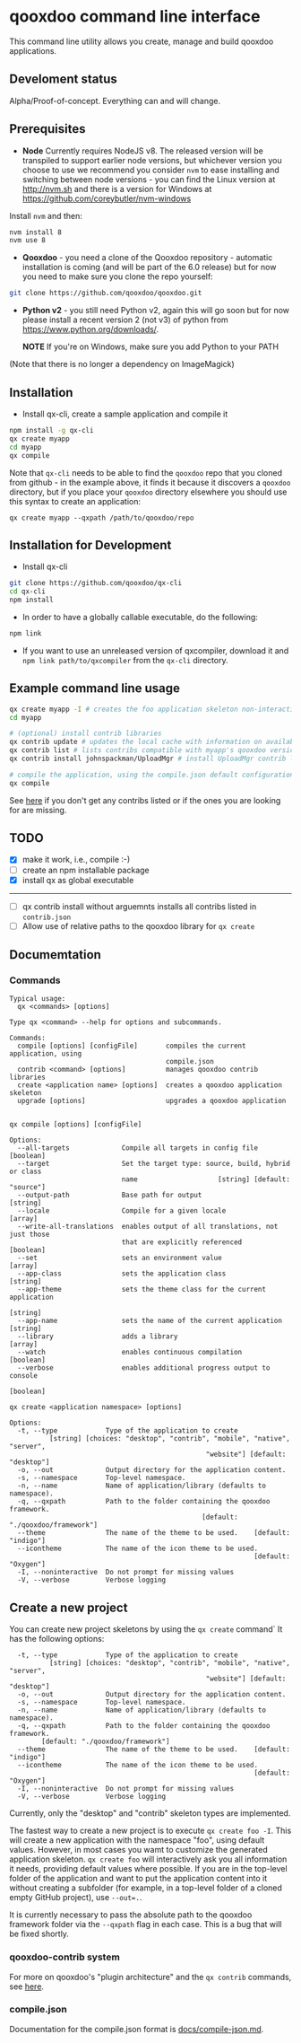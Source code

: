 # qooxdoo command line interface

This command line utility allows you create, manage and build qooxdoo applications.

## Develoment status
Alpha/Proof-of-concept. Everything can and will change.

## Prerequisites
- **Node** Currently requires NodeJS v8. The released version will be transpiled to support earlier node versions, but whichever
version you choose to use we recommend you consider `nvm` to ease installing and switching between node versions - you
can find the Linux version at http://nvm.sh and there is a version for Windows at 
https://github.com/coreybutler/nvm-windows

Install `nvm` and then:

```bash
nvm install 8
nvm use 8
```

- **Qooxdoo** - you need a clone of the Qooxdoo repository - automatic installation is coming (and will be part of the
6.0 release) but for now you need to make sure you clone the repo yourself:

```bash
git clone https://github.com/qooxdoo/qooxdoo.git
```
  
- **Python v2** - you still need Python v2, again this will go soon but for now please install a recent version 2 (not v3) of
    python from https://www.python.org/downloads/.  
    
    **NOTE** If you're on Windows, make sure you add Python to your PATH
     
(Note that there is no longer a dependency on ImageMagick)

## Installation
- Install qx-cli, create a sample application and compile it
```bash
npm install -g qx-cli
qx create myapp
cd myapp
qx compile
```

Note that `qx-cli` needs to be able to find the `qooxdoo` repo that you cloned from github - in the example above,
it finds it because it discovers a `qooxdoo` directory, but if you place your `qooxdoo` directory elsewhere you
should use this syntax to create an application:
```
qx create myapp --qxpath /path/to/qooxdoo/repo
```

## Installation for Development
- Install qx-cli 
```bash
git clone https://github.com/qooxdoo/qx-cli
cd qx-cli
npm install
```

- In order to have a globally callable executable, do the following:
```bash
npm link
```

- If you want to use an unreleased version of qxcompiler, download it and 
  `npm link path/to/qxcompiler` from the `qx-cli` directory.


## Example command line usage
```bash
qx create myapp -I # creates the foo application skeleton non-interactively
cd myapp

# (optional) install contrib libraries
qx contrib update # updates the local cache with information on available contribs 
qx contrib list # lists contribs compatible with myapp's qooxdoo version, determine installation candidate
qx contrib install johnspackman/UploadMgr # install UploadMgr contrib library 

# compile the application, using the compile.json default configuration values 
qx compile
```

See [here](dpcs/contrib.md) if you don't get any contribs listed or if the ones you are looking for 
are missing.

## TODO
- [x] make it work, i.e., compile :-) 
- [ ] create an npm installable package
- [x] install qx as global executable
----
- [ ] qx contrib install without arguemnts installs all contribs listed in `contrib.json`
- [ ] Allow use of relative paths to the qooxdoo library for `qx create`

## Documemtation

### Commands

```
Typical usage:
  qx <commands> [options]

Type qx <command> --help for options and subcommands.

Commands:
  compile [options] [configFile]       compiles the current application, using
                                       compile.json
  contrib <command> [options]          manages qooxdoo contrib libraries
  create <application name> [options]  creates a qooxdoo application skeleton
  upgrade [options]                    upgrades a qooxdoo application


qx compile [options] [configFile]

Options:
  --all-targets             Compile all targets in config file         [boolean]
  --target                  Set the target type: source, build, hybrid or class
                            name                    [string] [default: "source"]
  --output-path             Base path for output                        [string]
  --locale                  Compile for a given locale                   [array]
  --write-all-translations  enables output of all translations, not just those
                            that are explicitly referenced             [boolean]
  --set                     sets an environment value                    [array]
  --app-class               sets the application class                  [string]
  --app-theme               sets the theme class for the current application
                                                                        [string]
  --app-name                sets the name of the current application    [string]
  --library                 adds a library                               [array]
  --watch                   enables continuous compilation             [boolean]
  --verbose                 enables additional progress output to console
                                                                       [boolean]

qx create <application namespace> [options]

Options:
  -t, --type            Type of the application to create
          [string] [choices: "desktop", "contrib", "mobile", "native", "server",
                                                 "website"] [default: "desktop"]
  -o, --out             Output directory for the application content.
  -s, --namespace       Top-level namespace.
  -n, --name            Name of application/library (defaults to namespace).
  -q, --qxpath          Path to the folder containing the qooxdoo framework.
                                                [default: "./qooxdoo/framework"]
  --theme               The name of the theme to be used.    [default: "indigo"]
  --icontheme           The name of the icon theme to be used.
                                                             [default: "Oxygen"]
  -I, --noninteractive  Do not prompt for missing values
  -V, --verbose         Verbose logging
```

## Create a new project

You can create new project skeletons by using the `qx create` command` It has the following options:
```
  -t, --type            Type of the application to create
          [string] [choices: "desktop", "contrib", "mobile", "native", "server",
                                                 "website"] [default: "desktop"]
  -o, --out             Output directory for the application content.
  -s, --namespace       Top-level namespace.
  -n, --name            Name of application/library (defaults to namespace).
  -q, --qxpath          Path to the folder containing the qooxdoo framework.
        [default: "./qooxdoo/framework"]
  --theme               The name of the theme to be used.    [default: "indigo"]
  --icontheme           The name of the icon theme to be used.
                                                             [default: "Oxygen"]
  -I, --noninteractive  Do not prompt for missing values
  -V, --verbose         Verbose logging
```

Currently, only the "desktop" and "contrib" skeleton types are implemented. 

The fastest way to create a new project is to execute `qx create foo -I`. This will create a new application with the namespace "foo", using default values. However, in most cases you wamt to customize the generated application skeleton. `qx create foo` will interactively ask you all information it needs, providing default values where possible. If you are in the top-level folder of the application and want to put the application content into it without creating a subfolder (for example, in a top-level folder of a cloned empty GitHub project), use `--out=.`. 

It is currently necessary to pass the absolute path to 
the qooxdoo framework folder via the `--qxpath` flag in each case. This is a bug that will be fixed shortly. 

### qooxdoo-contrib system

For more on qooxdoo's "plugin architecture" and the `qx contrib` commands, see [here](docs/contrib.md).

### compile.json
Documentation for the compile.json format is [docs/compile-json.md](docs/compile-json.md).

